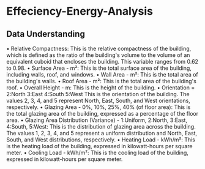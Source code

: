 # Effeciency-Energy-Analysis

## Data Understanding
• Relative Compactness: This is the relative compactness of the building, which is defined as the ratio of the building's volume to the volume of an equivalent cuboid that encloses the building. This variable ranges from 0.62 to 0.98.
• Surface Area - m²: This is the total surface area of the building, including walls, roof, and windows. 
• Wall Area - m²: This is the total area of the building's walls. 
• Roof Area - m²: This is the total area of the building's roof.
• Overall Height - m: This is the height of the building. 
• Orientation = 2:North
                3:East
                4:South
                5:West
  This is the orientation of the building. The values 2, 3, 4, and 5 represent North, East, South, and West orientations, respectively.
• Glazing Area - 0%, 10%, 25%, 40% (of floor area): This is the total glazing area of the building, expressed as a percentage of the floor area. 
• Glazing Area Distribution (Variance) - 1:Uniform, 2:North, 3:East, 4:South, 5:West: This is the distribution of glazing area across the building. The values 1, 2, 3, 4, and 5 represent a uniform distribution and North, East, South, and West distributions, respectively.
• Heating Load - kWh/m²: This is the heating load of the building, expressed in kilowatt-hours per square meter. 
• Cooling Load - kWh/m²: This is the cooling load of the building, expressed in kilowatt-hours per square meter. 
